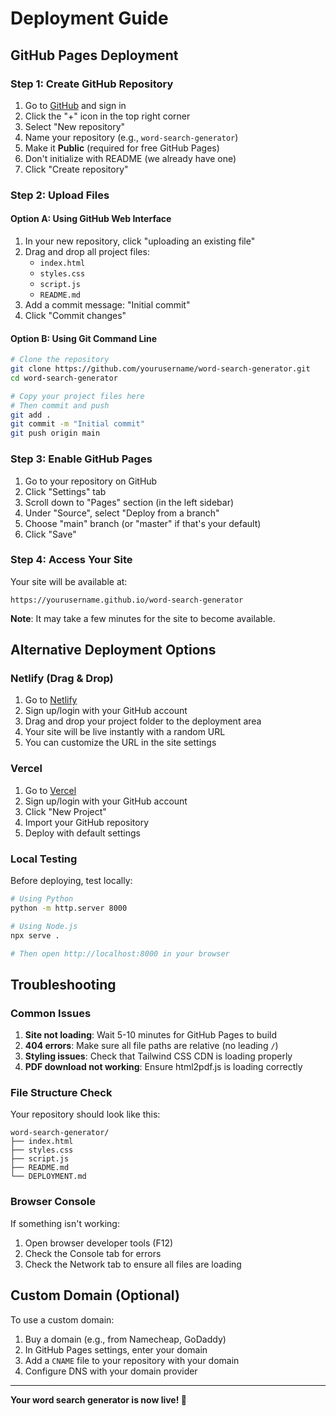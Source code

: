 # Deployment Guide

## GitHub Pages Deployment

### Step 1: Create GitHub Repository

1. Go to [GitHub](https://github.com) and sign in
2. Click the "+" icon in the top right corner
3. Select "New repository"
4. Name your repository (e.g., `word-search-generator`)
5. Make it **Public** (required for free GitHub Pages)
6. Don't initialize with README (we already have one)
7. Click "Create repository"

### Step 2: Upload Files

#### Option A: Using GitHub Web Interface

1. In your new repository, click "uploading an existing file"
2. Drag and drop all project files:
   - `index.html`
   - `styles.css`
   - `script.js`
   - `README.md`
3. Add a commit message: "Initial commit"
4. Click "Commit changes"

#### Option B: Using Git Command Line

```bash
# Clone the repository
git clone https://github.com/yourusername/word-search-generator.git
cd word-search-generator

# Copy your project files here
# Then commit and push
git add .
git commit -m "Initial commit"
git push origin main
```

### Step 3: Enable GitHub Pages

1. Go to your repository on GitHub
2. Click "Settings" tab
3. Scroll down to "Pages" section (in the left sidebar)
4. Under "Source", select "Deploy from a branch"
5. Choose "main" branch (or "master" if that's your default)
6. Click "Save"

### Step 4: Access Your Site

Your site will be available at:

```
https://yourusername.github.io/word-search-generator
```

**Note**: It may take a few minutes for the site to become available.

## Alternative Deployment Options

### Netlify (Drag & Drop)

1. Go to [Netlify](https://netlify.com)
2. Sign up/login with your GitHub account
3. Drag and drop your project folder to the deployment area
4. Your site will be live instantly with a random URL
5. You can customize the URL in the site settings

### Vercel

1. Go to [Vercel](https://vercel.com)
2. Sign up/login with your GitHub account
3. Click "New Project"
4. Import your GitHub repository
5. Deploy with default settings

### Local Testing

Before deploying, test locally:

```bash
# Using Python
python -m http.server 8000

# Using Node.js
npx serve .

# Then open http://localhost:8000 in your browser
```

## Troubleshooting

### Common Issues

1. **Site not loading**: Wait 5-10 minutes for GitHub Pages to build
2. **404 errors**: Make sure all file paths are relative (no leading `/`)
3. **Styling issues**: Check that Tailwind CSS CDN is loading properly
4. **PDF download not working**: Ensure html2pdf.js is loading correctly

### File Structure Check

Your repository should look like this:

```
word-search-generator/
├── index.html
├── styles.css
├── script.js
├── README.md
└── DEPLOYMENT.md
```

### Browser Console

If something isn't working:

1. Open browser developer tools (F12)
2. Check the Console tab for errors
3. Check the Network tab to ensure all files are loading

## Custom Domain (Optional)

To use a custom domain:

1. Buy a domain (e.g., from Namecheap, GoDaddy)
2. In GitHub Pages settings, enter your domain
3. Add a `CNAME` file to your repository with your domain
4. Configure DNS with your domain provider

---

**Your word search generator is now live! 🎉**
